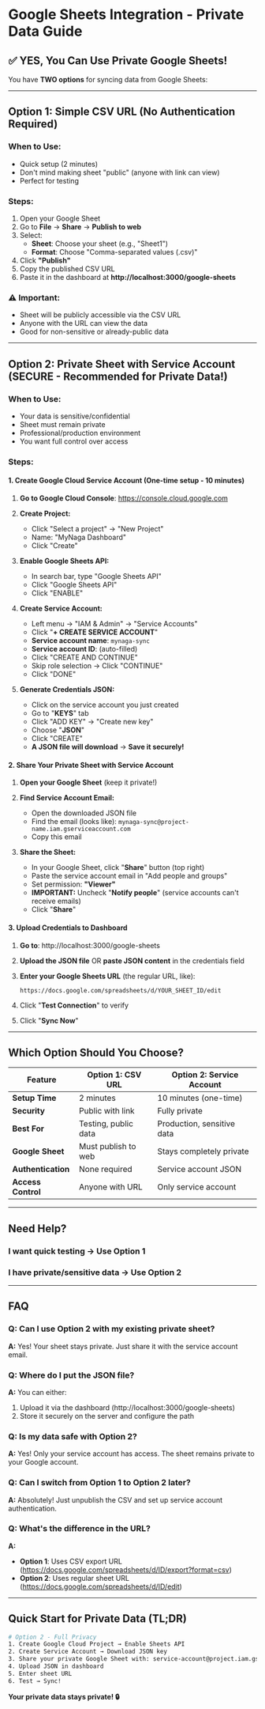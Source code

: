 # Google Sheets Integration - Private Data Guide

## ✅ **YES, You Can Use Private Google Sheets!**

You have **TWO options** for syncing data from Google Sheets:

---

## **Option 1: Simple CSV URL (No Authentication Required)**

### When to Use:
- Quick setup (2 minutes)
- Don't mind making sheet "public" (anyone with link can view)
- Perfect for testing

### Steps:
1. Open your Google Sheet
2. Go to **File** → **Share** → **Publish to web**
3. Select:
   - **Sheet**: Choose your sheet (e.g., "Sheet1")
   - **Format**: Choose "Comma-separated values (.csv)"
4. Click **"Publish"**
5. Copy the published CSV URL
6. Paste it in the dashboard at **http://localhost:3000/google-sheets**

### ⚠️ Important:
- Sheet will be publicly accessible via the CSV URL
- Anyone with the URL can view the data
- Good for non-sensitive or already-public data

---

## **Option 2: Private Sheet with Service Account (SECURE - Recommended for Private Data!)**

### When to Use:
- Your data is sensitive/confidential
- Sheet must remain private
- Professional/production environment
- You want full control over access

### Steps:

#### 1. Create Google Cloud Service Account (One-time setup - 10 minutes)

1. **Go to Google Cloud Console**: https://console.cloud.google.com

2. **Create Project:**
   - Click "Select a project" → "New Project"
   - Name: "MyNaga Dashboard"
   - Click "Create"

3. **Enable Google Sheets API:**
   - In search bar, type "Google Sheets API"
   - Click "Google Sheets API" 
   - Click "ENABLE"

4. **Create Service Account:**
   - Left menu → "IAM & Admin" → "Service Accounts"
   - Click "**+ CREATE SERVICE ACCOUNT**"
   - **Service account name**: `mynaga-sync`
   - **Service account ID**: (auto-filled)
   - Click "CREATE AND CONTINUE"
   - Skip role selection → Click "CONTINUE"
   - Click "DONE"

5. **Generate Credentials JSON:**
   - Click on the service account you just created
   - Go to "**KEYS**" tab
   - Click "ADD KEY" → "Create new key"
   - Choose "**JSON**"
   - Click "CREATE"
   - **A JSON file will download** → **Save it securely!**

#### 2. Share Your Private Sheet with Service Account

1. **Open your Google Sheet** (keep it private!)

2. **Find Service Account Email:**
   - Open the downloaded JSON file
   - Find the email (looks like): `mynaga-sync@project-name.iam.gserviceaccount.com`
   - Copy this email

3. **Share the Sheet:**
   - In your Google Sheet, click "**Share**" button (top right)
   - Paste the service account email in "Add people and groups"
   - Set permission: **"Viewer"**
   - **IMPORTANT:** Uncheck "**Notify people**" (service accounts can't receive emails)
   - Click "**Share**"

#### 3. Upload Credentials to Dashboard

1. **Go to**: http://localhost:3000/google-sheets

2. **Upload the JSON file** OR **paste JSON content** in the credentials field

3. **Enter your Google Sheets URL** (the regular URL, like):
   ```
   https://docs.google.com/spreadsheets/d/YOUR_SHEET_ID/edit
   ```

4. Click "**Test Connection**" to verify

5. Click "**Sync Now**"

---

## **Which Option Should You Choose?**

| Feature | Option 1: CSV URL | Option 2: Service Account |
|---------|------------------|---------------------------|
| **Setup Time** | 2 minutes | 10 minutes (one-time) |
| **Security** | Public with link | Fully private |
| **Best For** | Testing, public data | Production, sensitive data |
| **Google Sheet** | Must publish to web | Stays completely private |
| **Authentication** | None required | Service account JSON |
| **Access Control** | Anyone with URL | Only service account |

---

## **Need Help?**

### I want quick testing → Use **Option 1**
### I have private/sensitive data → Use **Option 2**

---

## **FAQ**

### Q: Can I use Option 2 with my existing private sheet?
**A:** Yes! Your sheet stays private. Just share it with the service account email.

### Q: Where do I put the JSON file?
**A:** You can either:
1. Upload it via the dashboard (http://localhost:3000/google-sheets)
2. Store it securely on the server and configure the path

### Q: Is my data safe with Option 2?
**A:** Yes! Only your service account has access. The sheet remains private to your Google account.

### Q: Can I switch from Option 1 to Option 2 later?
**A:** Absolutely! Just unpublish the CSV and set up service account authentication.

### Q: What's the difference in the URL?
**A:**
- **Option 1**: Uses CSV export URL (https://docs.google.com/spreadsheets/d/ID/export?format=csv)
- **Option 2**: Uses regular sheet URL (https://docs.google.com/spreadsheets/d/ID/edit)

---

## **Quick Start for Private Data (TL;DR)**

```bash
# Option 2 - Full Privacy
1. Create Google Cloud Project → Enable Sheets API
2. Create Service Account → Download JSON key
3. Share your private Google Sheet with: service-account@project.iam.gserviceaccount.com
4. Upload JSON in dashboard
5. Enter sheet URL
6. Test → Sync!
```

**Your private data stays private! 🔒**
